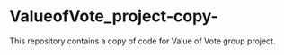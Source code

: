 # ValueofVote_project-copy-
This repository contains a copy of code for Value of Vote group project. 
